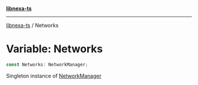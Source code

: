 [**libnexa-ts**](../index.md)

***

[libnexa-ts](../index.md) / Networks

# Variable: Networks

```ts
const Networks: NetworkManager;
```

Singleton instance of [NetworkManager](../classes/NetworkManager.md)
